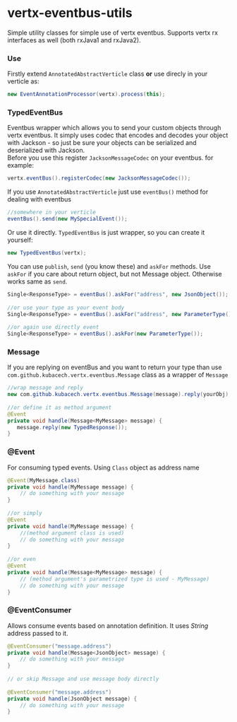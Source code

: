 # vertx-eventbus-utils
Simple utility classes for simple use of vertx eventbus.
Supports vertx rx interfaces as well (both rxJava1 and rxJava2). 

### Use
Firstly extend  `AnnotatedAbstractVerticle` class **or** use direcly in your verticle as:
```java
new EventAnnotationProcessor(vertx).process(this);
```

### TypedEventBus
Eventbus wrapper which allows you to send your custom objects through vertx eventbus.
It simply uses codec that encodes and decodes your object with Jackson - so just be sure your objects can be 
serialized and deserialized with Jackson.  
Before you use this register `JacksonMessageCodec` on your eventbus. for example:

```java
vertx.eventBus().registerCodec(new JacksonMessageCodec());
```

If you use `AnnotatedAbstractVerticle` just use `eventBus()` method for dealing with eventbus

```java
//somewhere in your verticle
eventBus().send(new MySpecialEvent());
```
Or use it directly. `TypedEventBus` is just wrapper, so you can create it yourself:
```java
new TypedEventBus(vertx);
```

You can use `publish`, `send` (you know these) and `askFor` methods. Use `askFor` if you care about
return object, but not Message object. Otherwise works same as `send`.

```java
Single<ResponseType> = eventBus().askFor("address", new JsonObject());
  
//or use your type as your event body
Single<ResponseType> = eventBus().askFor("address", new ParameterType());
  
//or again use directly event
Single<ResponseType> = eventBus().askFor(new ParameterType());
```

### Message
If you are replying on eventBus and you want to return your type than use
 `com.github.kubacech.vertx.eventbus.Message` class as a wrapper of `Message`
 
 ```java
//wrap message and reply
new com.github.kubacech.vertx.eventbus.Message(message).reply(yourObj);
  
//or define it as method argument
@Event
private void handle(Message<MyMessage> message) {
    message.reply(new TypedResponse());
}
 ```

### @Event
For consuming typed events. Using `Class` object as address name

```java
@Event(MyMessage.class)
private void handle(MyMessage message) {
    // do something with your message
}
  
//or simply 
@Event
private void handle(MyMessage message) {
    //(method argument class is used) 
    // do something with your message
}
  
//or even
@Event
private void handle(Message<MyMessage> message) {
    // (method argument's parametrized type is used - MyMessage) 
    // do something with your message
}
```


### @EventConsumer
Allows consume events based on annotation definition. It uses *String* address passed to it.  


```java
@EventConsumer("message.address")
private void handle(Message<JsonObject> message) {
    // do something with your message
}
 
// or skip Message and use message body directly
 
@EventConsumer("message.address")
private void handle(JsonObject message) {
    // do something with your message
}
```

